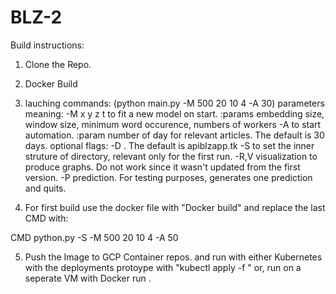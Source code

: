 # BLZ-2

Build instructions:

1. Clone the Repo. 
2. Docker Build
3. lauching commands: (python main.py -M 500 20 10 4 -A 30)
   parameters meaning: -M x y z t to fit a new model on start. :params embedding size, window size, minimum word occurence, numbers of workers
                        -A to start automation. :param number of day for relevant articles. The default is 30 days. 
                        optional flags: -D <Server name> . The default is apiblzapp.tk 
                        -S to set the inner struture of directory, relevant only for the first run.
                        -R,V visualization to produce graphs. Do not work since it wasn't updated from the first version. 
                        -P prediction. For testing purposes, generates one prediction and quits. 
                        
                        
                        
4. For first build use the docker file with "Docker build" and replace the last CMD with: 


CMD python.py -S -M 500 20 10 4 -A 50 

5. Push the Image to GCP Container repos. and run with either Kubernetes with the deployments protoype with "kubectl apply -f <Deployment>"
or, run on a seperate VM with Docker run <image>.



